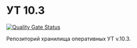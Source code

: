 # УТ 10.3

[![Quality Gate Status](https://sonar.openbsl.ru/api/project_badges/measure?project=epf-transmitter&metric=alert_status)](https://sonar.stdp.ru/dashboard?id=ut_10_3)

Репозиторий хранилища оперативных УТ v.10.3.
